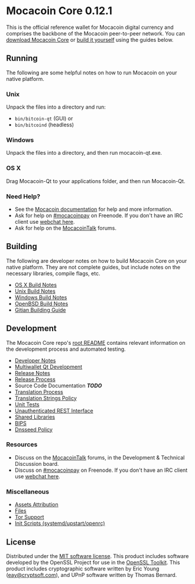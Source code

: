 Mocacoin Core 0.12.1
=====================

This is the official reference wallet for Mocacoin digital currency and comprises the backbone of the Mocacoin peer-to-peer network. You can [download Mocacoin Core](https://www.mocacoin.org/downloads/) or [build it yourself](#building) using the guides below.

Running
---------------------
The following are some helpful notes on how to run Mocacoin on your native platform.

### Unix

Unpack the files into a directory and run:

- `bin/bitcoin-qt` (GUI) or
- `bin/bitcoind` (headless)

### Windows

Unpack the files into a directory, and then run mocacoin-qt.exe.

### OS X

Drag Mocacoin-Qt to your applications folder, and then run Mocacoin-Qt.

### Need Help?

* See the [Mocacoin documentation](https://mocacoinpay.atlassian.net/wiki/display/DOC)
for help and more information.
* Ask for help on [#mocacoinpay](http://webchat.freenode.net?channels=mocacoinpay) on Freenode. If you don't have an IRC client use [webchat here](http://webchat.freenode.net?channels=mocacoinpay).
* Ask for help on the [MocacoinTalk](https://mocacointalk.org/) forums.

Building
---------------------
The following are developer notes on how to build Mocacoin Core on your native platform. They are not complete guides, but include notes on the necessary libraries, compile flags, etc.

- [OS X Build Notes](build-osx.md)
- [Unix Build Notes](build-unix.md)
- [Windows Build Notes](build-windows.md)
- [OpenBSD Build Notes](build-openbsd.md)
- [Gitian Building Guide](gitian-building.md)

Development
---------------------
The Mocacoin Core repo's [root README](/README.md) contains relevant information on the development process and automated testing.

- [Developer Notes](developer-notes.md)
- [Multiwallet Qt Development](multiwallet-qt.md)
- [Release Notes](release-notes.md)
- [Release Process](release-process.md)
- Source Code Documentation ***TODO***
- [Translation Process](translation_process.md)
- [Translation Strings Policy](translation_strings_policy.md)
- [Unit Tests](unit-tests.md)
- [Unauthenticated REST Interface](REST-interface.md)
- [Shared Libraries](shared-libraries.md)
- [BIPS](bips.md)
- [Dnsseed Policy](dnsseed-policy.md)

### Resources
* Discuss on the [MocacoinTalk](https://mocacointalk.org/) forums, in the Development & Technical Discussion board.
* Discuss on [#mocacoinpay](http://webchat.freenode.net/?channels=mocacoinpay) on Freenode. If you don't have an IRC client use [webchat here](http://webchat.freenode.net/?channels=mocacoinpay).

### Miscellaneous
- [Assets Attribution](assets-attribution.md)
- [Files](files.md)
- [Tor Support](tor.md)
- [Init Scripts (systemd/upstart/openrc)](init.md)

License
---------------------
Distributed under the [MIT software license](http://www.opensource.org/licenses/mit-license.php).
This product includes software developed by the OpenSSL Project for use in the [OpenSSL Toolkit](https://www.openssl.org/). This product includes
cryptographic software written by Eric Young ([eay@cryptsoft.com](mailto:eay@cryptsoft.com)), and UPnP software written by Thomas Bernard.
